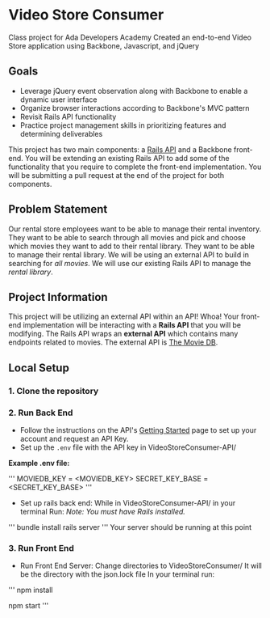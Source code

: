 # Video Store Consumer

Class project for Ada Developers Academy
Created an end-to-end Video Store application using Backbone, Javascript, and jQuery

## Goals
- Leverage jQuery event observation along with Backbone to enable a dynamic user interface
- Organize browser interactions according to Backbone's MVC pattern
- Revisit Rails API functionality
- Practice project management skills in prioritizing features and determining deliverables

This project has two main components: a [Rails API](https://github.com/Ada-C8/VideoStoreConsumer-API) and a Backbone front-end. You will be extending an existing Rails API to add some of the functionality that you require to complete the front-end implementation. You will be submitting a pull request at the end of the project for both components.

## Problem Statement

Our rental store employees want to be able to manage their rental inventory. They want to be able to search through all movies and pick and choose which movies they want to add to their rental library. They want to be able to manage their rental library. We will be using an external API to build in searching for *all movies*. We will use our existing Rails API to manage the *rental library*.

## Project Information
This project will be utilizing an external API within an API! Whoa! Your front-end implementation will be interacting with a **Rails API** that you will be modifying. The Rails API wraps an **external API** which contains many endpoints related to movies. The external API is [The Movie DB](https://www.themoviedb.org/documentation/api).

## Local Setup
### 1. Clone the repository

### 2. Run Back End
  - Follow the instructions on the API's [Getting Started](https://developers.themoviedb.org/3/getting-started) page to set up your account and request an API Key.
  - Set up the `.env` file with the API key in VideoStoreConsumer-API/

  **Example .env file:**

  '''
  MOVIEDB_KEY = <MOVIEDB_KEY>
  SECRET_KEY_BASE = <SECRET_KEY_BASE>
  '''

  -  Set up rails back end:
  While in VideoStoreConsumer-API/ in your terminal Run:
  _Note: You must have Rails installed._

  '''
  bundle install
  rails server
  '''
  Your server should be running at this point

### 3. Run Front End
  - Run Front End Server:
  Change directories to VideoStoreConsumer/
  It will be the directory with the json.lock file
  In your terminal run:

  '''
  npm install

  npm start
  '''
